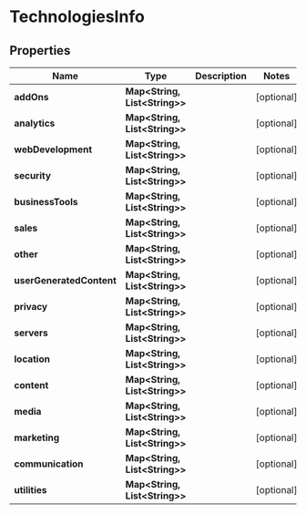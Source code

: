 

# TechnologiesInfo


## Properties

| Name | Type | Description | Notes |
|------------ | ------------- | ------------- | -------------|
|**addOns** | **Map&lt;String, List&lt;String&gt;&gt;** |  |  [optional] |
|**analytics** | **Map&lt;String, List&lt;String&gt;&gt;** |  |  [optional] |
|**webDevelopment** | **Map&lt;String, List&lt;String&gt;&gt;** |  |  [optional] |
|**security** | **Map&lt;String, List&lt;String&gt;&gt;** |  |  [optional] |
|**businessTools** | **Map&lt;String, List&lt;String&gt;&gt;** |  |  [optional] |
|**sales** | **Map&lt;String, List&lt;String&gt;&gt;** |  |  [optional] |
|**other** | **Map&lt;String, List&lt;String&gt;&gt;** |  |  [optional] |
|**userGeneratedContent** | **Map&lt;String, List&lt;String&gt;&gt;** |  |  [optional] |
|**privacy** | **Map&lt;String, List&lt;String&gt;&gt;** |  |  [optional] |
|**servers** | **Map&lt;String, List&lt;String&gt;&gt;** |  |  [optional] |
|**location** | **Map&lt;String, List&lt;String&gt;&gt;** |  |  [optional] |
|**content** | **Map&lt;String, List&lt;String&gt;&gt;** |  |  [optional] |
|**media** | **Map&lt;String, List&lt;String&gt;&gt;** |  |  [optional] |
|**marketing** | **Map&lt;String, List&lt;String&gt;&gt;** |  |  [optional] |
|**communication** | **Map&lt;String, List&lt;String&gt;&gt;** |  |  [optional] |
|**utilities** | **Map&lt;String, List&lt;String&gt;&gt;** |  |  [optional] |




